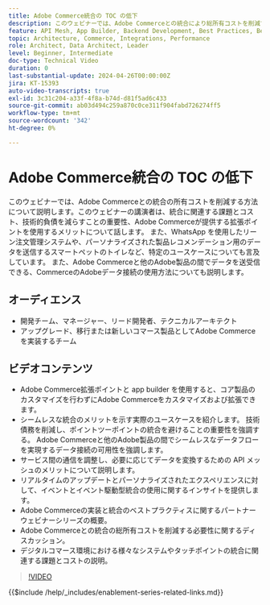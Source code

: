```yaml
---
title: Adobe Commerce統合の TOC の低下
description: このウェビナーでは、Adobe Commerceとの統合により総所有コストを削減するためのベストプラクティスについて説明します。 従来の統合の課題に重点を置き、拡張ポイントと他のExperience Cloudとのネイティブ統合を使用して、コストを削減し、ROI を向上させる方法を強調しています。 目標は、コアをカスタマイズせずに製品を柔軟に拡張し、メンテナンスやアップグレードを容易にすることです。
feature: API Mesh, App Builder, Backend Development, Best Practices, Best Practices, Extensibility, Integration
topic: Architecture, Commerce, Integrations, Performance
role: Architect, Data Architect, Leader
level: Beginner, Intermediate
doc-type: Technical Video
duration: 0
last-substantial-update: 2024-04-26T00:00:00Z
jira: KT-15393
auto-video-transcripts: true
exl-id: 3c31c204-a33f-4f8a-b74d-d81f5ad6c433
source-git-commit: ab03d494c259a870c0ce311f904fabd726274ff5
workflow-type: tm+mt
source-wordcount: '342'
ht-degree: 0%

---
```


# Adobe Commerce統合の TOC の低下

このウェビナーでは、Adobe Commerceとの統合の所有コストを削減する方法について説明します。&#x200B; このウェビナーの講演者は、統合に関連する課題とコスト、技術的負債を減らすことの重要性、Adobe Commerceが提供する拡張ポイントを使用するメリットについて話します。 また、WhatsApp を使用したリーン注文管理システムや、パーソナライズされた製品レコメンデーション用のデータを送信するスマートペットのトイレなど、特定のユースケースについても言及しています。  また、Adobe Commerceと他のAdobe製品の間でデータを送受信できる、CommerceのAdobeデータ接続の使用方法についても説明します。

## オーディエンス

* 開発チーム、マネージャー、リード開発者、テクニカルアーキテクト
* アップグレード、移行または新しいコマース製品としてAdobe Commerceを実装するチーム

## ビデオコンテンツ

* Adobe Commerce拡張ポイントと app builder を使用すると、コア製品のカスタマイズを行わずにAdobe Commerceをカスタマイズおよび拡張できます。
* シームレスな統合のメリットを示す実際のユースケースを紹介します。
技術債務を削減し、ポイントツーポイントの統合を避けることの重要性を強調する。
Adobe Commerceと他のAdobe製品の間でシームレスなデータフローを実現するデータ接続の可用性を強調します。
* サービス間の通信を調整し、必要に応じてデータを変換するための API メッシュのメリットについて説明します。
* リアルタイムのアップデートとパーソナライズされたエクスペリエンスに対して、イベントとイベント駆動型統合の使用に関するインサイトを提供します。
* Adobe Commerceの実装と統合のベストプラクティスに関するパートナーウェビナーシリーズの概要。
* Adobe Commerceとの統合の総所有コストを削減する必要性に関するディスカッション。
* デジタルコマース環境における様々なシステムやタッチポイントの統合に関連する課題とコストの説明。

>[!VIDEO](https://video.tv.adobe.com/v/3428768?learn=on)

{{$include /help/_includes/enablement-series-related-links.md}}
